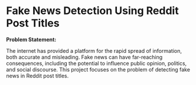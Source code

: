 # Fake News Detection Using Reddit Post Titles

**Problem Statement:**

The internet has provided a platform for the rapid spread of information, both accurate and misleading. Fake news can have far-reaching consequences, including the potential to influence public opinion, politics, and social discourse. This project focuses on the problem of detecting fake news in Reddit post titles.
